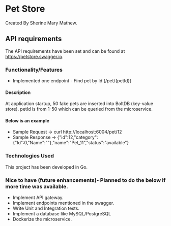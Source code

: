 # Pet Store
Created By Sherine Mary Mathew.

## API requirements
The API requirements have been set and can be found at https://petstore.swagger.io.

### Functionality/Features
- Implemented one endpoint - Find pet by Id (/pet/{petId})

#### Description
At application startup, 50 fake pets are inserted into BoltDB (key-value store). petId is from 1-50 which can be queried from the microservice.

#### Below is an example
* Sample Request -> curl http://localhost:6004/pet/12
* Sample Response -> {"id":12,"category":{"Id":0,"Name":""},"name":"Pet_11","status":"available"}

### Technologies Used
This project has been developed in Go.

### Nice to have (future enhancements)- Planned to do the below if more time was available.

* Implement API gateway.
* Implement endpoints mentioned in the swagger.
* Write Unit and Integration tests.
* Implement a database like MySQL/PostgreSQL
* Dockerize the microservice.
